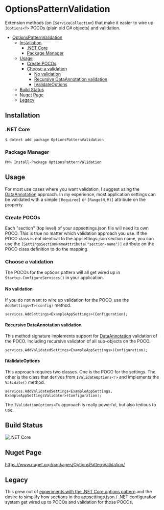 # OptionsPatternValidation

Extension methods (on `IServiceCollection`) that make it easier to wire up `IOptions<T>` POCOs (plain old C# objects) and validation.

- [OptionsPatternValidation](#optionspatternvalidation)
  - [Installation](#installation)
    - [.NET Core](#net-core)
    - [Package Manager](#package-manager)
  - [Usage](#usage)
    - [Create POCOs](#create-pocos)
    - [Choose a validation](#choose-a-validation)
      - [No validation](#no-validation)
      - [Recursive DataAnnotation validation](#recursive-dataannotation-validation)
      - [IValidateOptions](#ivalidateoptions)
  - [Build Status](#build-status)
  - [Nuget Page](#nuget-page)
  - [Legacy](#legacy)

## Installation

### .NET Core

    $ dotnet add package OptionsPatternValidation

### Package Manager

    PM> Install-Package OptionsPatternValidation

## Usage

For most use cases where you want validation, I suggest using the [DataAnnotation](https://docs.microsoft.com/en-us/dotnet/api/system.componentmodel.dataannotations?view=netcore-3.1) approach.  In my experience, most application settings can be validated with a simple `[Required]` or `[Range(N,M)]` attribute on the property.

### Create POCOs

Each "section" (top level) of your appsettings.json file will need its own POCO.  This is true no matter which validation approach you use.  If the POCO class is not identical to the appsettings.json section name, you can use the `[SettingsSectionNameAttribute("section-name")]` attribute on the POCO class definition to do the mapping.

### Choose a validation

The POCOs for the options pattern will all get wired up in `Startup.ConfigureServices()` in your application.

#### No validation

If you do not want to wire up validation for the POCO, use the `AddSettings<T>(config)` method.

    services.AddSettings<ExampleAppSettings>(Configuration);

#### Recursive DataAnnotation validation

This method signature implements support for [DataAnnotation](https://docs.microsoft.com/en-us/dotnet/api/system.componentmodel.dataannotations?view=netcore-3.1) validation of the POCO.  Including recursive validaton of all sub-objects on the POCO.

    services.AddValidatedSettings<ExampleAppSettings>(Configuration);

#### IValidateOptions

This approach requires two classes.  One is the POCO for the settings.  The other is the class that derives from `IValidateOptions<T>` and implements the `Validate()` method.

    services.AddValidatedSettings<ExampleAppSettings, ExampleAppSettingsValidator>(Configuration);

The `IValidationOptions<T>` approach is really powerful, but also tedious to use.

## Build Status

![.NET Core](https://github.com/tgharold/OptionsPatternValidation/workflows/.NET%20Core/badge.svg)

## Nuget Page

https://www.nuget.org/packages/OptionsPatternValidation/

## Legacy

This grew out of [experiments with the .NET Core options pattern](https://github.com/tgharold/DotNetCore-ConfigurationOptionsValidationExamples) and the desire to simplify how sections in the appsettings.json / .NET configuration system get wired up to POCOs and validation for those POCOs.
